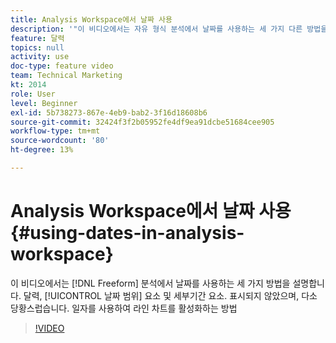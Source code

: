 ```yaml
---
title: Analysis Workspace에서 날짜 사용
description: '"이 비디오에서는 자유 형식 분석에서 날짜를 사용하는 세 가지 다른 방법을 설명합니다. 달력, 날짜 범위 요소 및 세부기간 요소를 참조하십시오. 표시되지 않았으며, 다소 당황스럽습니다. 일자를 사용하여 라인 차트를 활성화하는 방법 "'
feature: 달력
topics: null
activity: use
doc-type: feature video
team: Technical Marketing
kt: 2014
role: User
level: Beginner
exl-id: 5b738273-867e-4eb9-bab2-3f16d18608b6
source-git-commit: 32424f3f2b05952fe4df9ea91dcbe51684cee905
workflow-type: tm+mt
source-wordcount: '80'
ht-degree: 13%

---
```


# Analysis Workspace에서 날짜 사용 {#using-dates-in-analysis-workspace}

이 비디오에서는 [!DNL Freeform] 분석에서 날짜를 사용하는 세 가지 방법을 설명합니다. 달력, [!UICONTROL 날짜 범위] 요소 및 세부기간 요소. 표시되지 않았으며, 다소 당황스럽습니다. 일자를 사용하여 라인 차트를 활성화하는 방법

>[!VIDEO](https://video.tv.adobe.com/v/24136/?quality=12)
